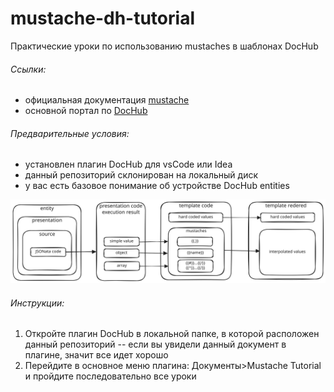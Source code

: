 # mustache-dh-tutorial
Практические уроки по использованию mustaches в шаблонах DocHub

###### Ссылки:
* официальная документация [mustache](https://mustache.github.io/mustache.5.html)
* основной портал по [DocHub](https://dochub.info)

###### Предварительные условия:
* установлен плагин DocHub для vsCode или Idea
* данный репозиторий склонирован на локальный диск
* у вас есть базовое понимание об устройстве DocHub entities

![mustashe-dh](mustache-dh.svg)

###### Инструкции:
1. Откройте плагин DocHub в локальной папке, в которой расположен данный репозиторий -- если вы увидели данный документ в плагине, значит все идет хорошо
1. Перейдите в основное меню плагина: Документы>Mustache Tutorial и пройдите последовательно все уроки